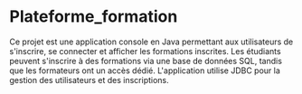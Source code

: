 # Plateforme_formation
Ce projet est une application console en Java permettant aux utilisateurs de s'inscrire, se connecter et afficher les formations inscrites. Les étudiants peuvent s'inscrire à des formations via une base de données SQL, tandis que les formateurs ont un accès dédié. L'application utilise JDBC pour la gestion des utilisateurs et des inscriptions.
